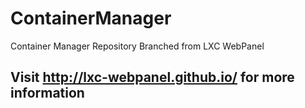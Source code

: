 ContainerManager
=============

Container Manager Repository
Branched from LXC WebPanel
## Visit http://lxc-webpanel.github.io/ for more information
